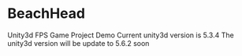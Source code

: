 # BeachHead
Unity3d FPS Game Project Demo
Current unity3d version is 5.3.4 
The unity3d version will be update to 5.6.2 soon
